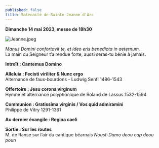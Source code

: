 ```yaml
---
published: false
title: Solennité de Sainte Jeanne d'Arc
---
```

**Dimanche 14 mai 2023, messe de 18h30**

![Jeanne.jpeg]({{site.baseurl}}/images/Jeanne.jpeg)

*Manus Domini confortavit te, et ideo eris benedicta in aeternum.*  
La main du Seigneur t’a rendue forte, aussi seras-tu bénie à jamais.

**Introït : Cantemus Domino**

**Alleluia : Fecisti viriliter & Nunc ergo**  
Alternance de faux-bourdons - Ludwig Senfl 1486-1543

**Offertoire : Jesu corona virginum**  
Hymne et alternance polyphonique de Roland de Lassus 1532-1594

**Communion : Gratissima virginis / Vos quid admiramini**  
Philippe de Vitry 1291-1361

**Au dernier évangile : Regina caeli**

**Sortie : Sur les routes**  
M. de Ranse sur l’air du cantique béarnais *Noust-Damo deou cap deou poun*

